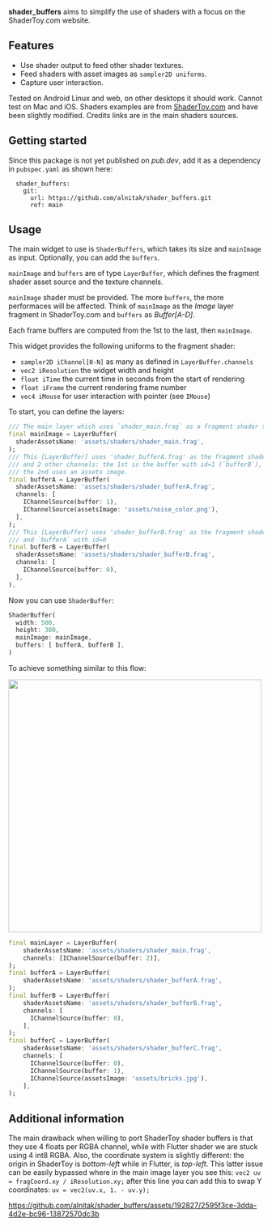 **shader_buffers** aims to simplify the use of shaders with a focus on the ShaderToy.com website.

## Features

- Use shader output to feed other shader textures.
- Feed shaders with asset images as `sampler2D uniforms`.
- Capture user interaction.

Tested on Android Linux and web, on other desktops it should work. Cannot test on Mac and iOS.
Shaders examples are from [ShaderToy.com](https://shadertoy.com) and have been slightly modified. Credits links are in the main shaders sources.

## Getting started

Since this package is not yet published on *pub.dev*, add it as a dependency in `pubspec.yaml` as shown here:

```
  shader_buffers:
    git:
      url: https://github.com/alnitak/shader_buffers.git
      ref: main
```

## Usage

The main widget to use is `ShaderBuffers`, which takes its size and `mainImage` as input. Optionally, you can add the `buffers`.

`mainImage` and `buffers` are of type `LayerBuffer`, which defines the fragment shader asset source and the texture channels.

`mainImage` shader must be provided. The more `buffers`, the more performaces will be affected.
Think of `mainImage` as the *Image* layer fragment in ShaderToy.com and `buffers` as *Buffer[A-D]*.

Each frame buffers are computed from the 1st to the last, then `mainImage`.

This widget provides the following uniforms to the fragment shader:
* `sampler2D iChannel[0-N]` as many as defined in `LayerBuffer.channels`
* `vec2 iResolution` the widget width and height
* `float iTime` the current time in seconds from the start of rendering
* `float iFrame` the current rendering frame number
* `vec4 iMouse` for user interaction with pointer (see `IMouse`)

To start, you can define the layers:
```dart
/// The main layer which uses `shader_main.frag` as a fragment shader source
final mainImage = LayerBuffer(
  shaderAssetsName: 'assets/shaders/shader_main.frag',
);
/// This [LayerBuffer] uses 'shader_bufferA.frag' as the fragment shader
/// and 2 other channels: the 1st is the buffer with id=1 (`bufferB`),
/// the 2nd uses an assets image.
final bufferA = LayerBuffer(
  shaderAssetsName: 'assets/shaders/shader_bufferA.frag',
  channels: [
    IChannelSource(buffer: 1),
    IChannelSource(assetsImage: 'assets/noise_color.png'),
  ],
);
/// This [LayerBuffer] uses 'shader_bufferB.frag' as the fragment shader
/// and `bufferA` with id=0
final bufferB = LayerBuffer(
  shaderAssetsName: 'assets/shaders/shader_bufferB.frag',
  channels: [
    IChannelSource(buffer: 0),
  ],
),
```
Now you can use `ShaderBuffer`:
```dart
ShaderBuffer(
  width: 500,
  height: 300,
  mainImage: mainImage,
  buffers: [ bufferA, bufferB ],
)
```

To achieve something similar to this flow:

<img src="https://github.com/alnitak/shader_buffers/assets/192827/4dc0f799-6109-4489-aae8-df379298c459" width="500" />

```dart
final mainLayer = LayerBuffer(
    shaderAssetsName: 'assets/shaders/shader_main.frag',
    channels: [IChannelSource(buffer: 2)],
);
final bufferA = LayerBuffer(
    shaderAssetsName: 'assets/shaders/shader_bufferA.frag',
);
final bufferB = LayerBuffer(
    shaderAssetsName: 'assets/shaders/shader_bufferB.frag',
    channels: [
      IChannelSource(buffer: 0),
    ],
);
final bufferC = LayerBuffer(
    shaderAssetsName: 'assets/shaders/shader_bufferC.frag',
    channels: [
      IChannelSource(buffer: 0),
      IChannelSource(buffer: 1),
      IChannelSource(assetsImage: 'assets/bricks.jpg'),
    ],
);
```


## Additional information

The main drawback when willing to port ShaderToy shader buffers is that they use 4 floats per RGBA channel, while with Flutter shader we are stuck using 4 int8 RGBA.
Also, the coordinate system is slightly different: the origin in ShaderToy is *bottom-left* while in Flutter, is *top-left*. This latter issue can be easily bypassed where in the main image layer you see this:
`vec2 uv = fragCoord.xy / iResolution.xy;`
after this line you can add this to swap Y coordinates:
`uv = vec2(uv.x, 1. - uv.y);`

https://github.com/alnitak/shader_buffers/assets/192827/2595f3ce-3dda-4d2e-bc96-13872570dc3b


